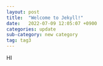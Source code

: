 ```yaml
---
layout: post
title:  "Welcome to Jekyll!"
date:   2022-07-09 12:05:07 +0900
categories: update
sub-category: new category
tag: tag3
---
```


HI
